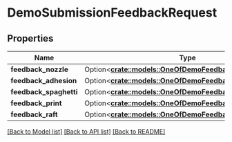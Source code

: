 # DemoSubmissionFeedbackRequest

## Properties

Name | Type | Description | Notes
------------ | ------------- | ------------- | -------------
**feedback_nozzle** | Option<[**crate::models::OneOfDemoFeedbackEnumNullEnum**](oneOf<DemoFeedbackEnum,NullEnum>.md)> |  | [optional]
**feedback_adhesion** | Option<[**crate::models::OneOfDemoFeedbackEnumNullEnum**](oneOf<DemoFeedbackEnum,NullEnum>.md)> |  | [optional]
**feedback_spaghetti** | Option<[**crate::models::OneOfDemoFeedbackEnumNullEnum**](oneOf<DemoFeedbackEnum,NullEnum>.md)> |  | [optional]
**feedback_print** | Option<[**crate::models::OneOfDemoFeedbackEnumNullEnum**](oneOf<DemoFeedbackEnum,NullEnum>.md)> |  | [optional]
**feedback_raft** | Option<[**crate::models::OneOfDemoFeedbackEnumNullEnum**](oneOf<DemoFeedbackEnum,NullEnum>.md)> |  | [optional]

[[Back to Model list]](../README.md#documentation-for-models) [[Back to API list]](../README.md#documentation-for-api-endpoints) [[Back to README]](../README.md)


